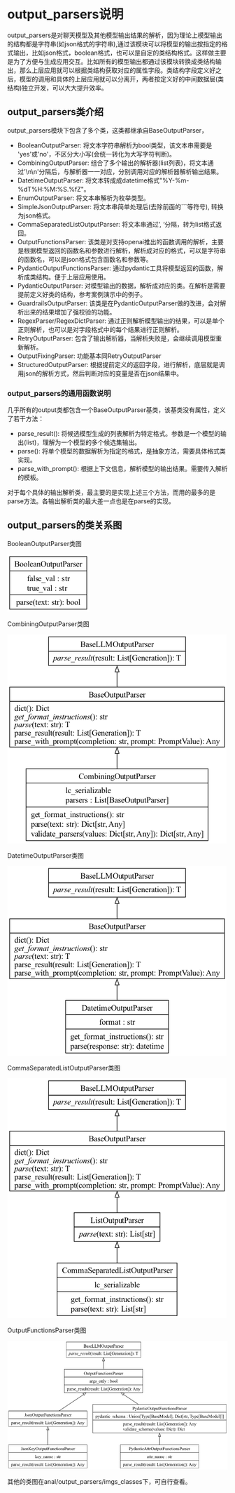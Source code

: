 
# output_parsers说明
output_parsers是对聊天模型及其他模型输出结果的解析，因为理论上模型输出的结构都是字符串(如json格式的字符串),通过该模块可以将模型的输出按指定的格式输出，比如json格式，boolean格式，也可以是自定的类结构格式。这样做主要是为了方便与生成应用交互。比如所有的模型输出都通过该模块转换成类结构输出，那么上层应用就可以根据类结构获取对应的属性字段。类结构字段定义好之后，模型的调用和具体的上层应用就可以分离开，两者按定义好的中间数据层(类结构)独立开发，可以大大提升效率。

## output_parsers类介绍
output_parsers模块下包含了多个类，这类都继承自BaseOutputParser，
- BooleanOutputParser: 将文本字符串解析为bool类型，该文本串需要是 'yes'或'no'，不区分大小写(会统一转化为大写字符判断)。
- CombiningOutputParser: 组合了多个输出的解析器(list列表)，将文本通过'\n\n'分隔后，与解析器一一对应，分别调用对应的解析器解析输出结果。
- DatetimeOutputParser: 将文本转成成datetime格式"%Y-%m-%dT%H:%M:%S.%fZ"。
- EnumOutputParser: 将文本串解析为枚举类型。
- SimpleJsonOutputParser: 将文本串简单处理后(去除前面的```等符号), 转换为json格式。
- CommaSeparatedListOutputParser: 将文本串通过’, ‘分隔，转为list格式返回。
- OutputFunctionsParser: 该类是对支持openai推出的函数调用的解析，主要是根据模型返回的函数名和参数进行解析，解析成对应的格式，可以是字符串的函数名，可以是json格式包含函数名和参数等。
- PydanticOutputFunctionsParser: 通过pydantic工具将模型返回的函数，解析成类结构。便于上层应用使用。
- PydanticOutputParser: 对模型输出的数据，解析成对应的类。在解析是需要提前定义好类的结构，参考案例演示中的例子。
- GuardrailsOutputParser: 该类是在PydanticOutputParser做的改进，会对解析出来的结果增加了强校验的功能。
- RegexParser/RegexDictParser: 通过正则解析模型输出的结果，可以是单个正则解析，也可以是对字段格式中的每个结果进行正则解析。
- RetryOutputParser: 包含了输出解析器，当解析失败是，会继续调用模型重新解析。
- OutputFixingParser: 功能基本同RetryOutputParser
- StructuredOutputParser: 根据提前定义的返回字段，进行解析，底层就是调用json的解析方式，然后判断对应的变量是否在json结果中。

### output_parsers的通用函数说明
几乎所有的output类都包含一个BaseOutputParser基类，该基类没有属性，定义了若干方法：
- parse_result(): 将候选模型生成的列表解析为特定格式。参数是一个模型的输出(list)，理解为一个模型的多个候选集输出。
- parse(): 将单个模型的数据解析为指定的格式，是抽象方法，需要具体格式类实现。
- parse_with_prompt(): 根据上下文信息，解析模型的输出结果。需要传入解析的模板。

对于每个具体的输出解析类，最主要的是实现上述三个方法，而用的最多的是parse方法。各输出解析类的最大差一点也是在parse的实现。

## output_parsers的类关系图

BooleanOutputParser类图

![avatar](./imgs_classes/boolean.png)

CombiningOutputParser类图

![avatar](./imgs_classes/combining.png)

DatetimeOutputParser类图

![avatar](./imgs_classes/datetime.png)

CommaSeparatedListOutputParser类图

![avatar](./imgs_classes/list.png)

OutputFunctionsParser类图

![avatar](./imgs_classes/openai_functions.png)

其他的类图在anal/output_parsers/imgs_classes下，可自行查看。

